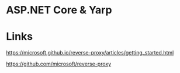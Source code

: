 # ASP.NET Core & Yarp

# Links

https://microsoft.github.io/reverse-proxy/articles/getting_started.html

https://github.com/microsoft/reverse-proxy